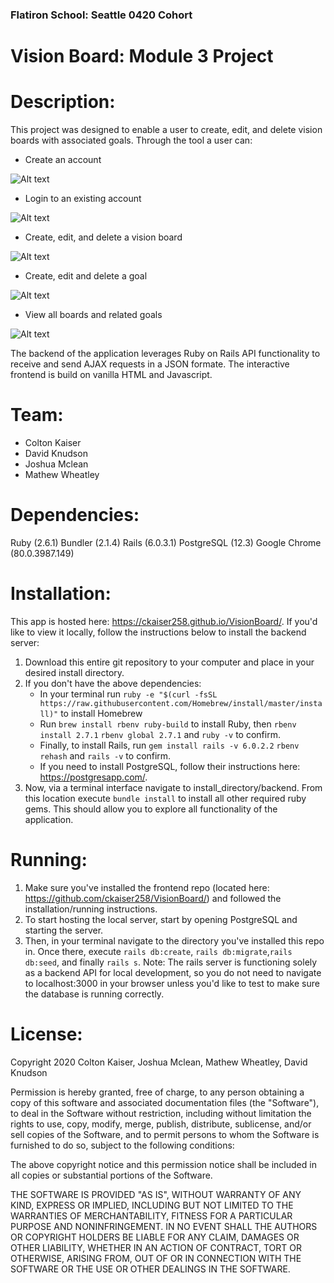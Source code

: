 ### Flatiron School: Seattle 0420 Cohort
# Vision Board: Module 3 Project

# Description: 
This project was designed to enable a user to create, edit, and delete vision boards with associated goals. Through the tool a user can:

* Create an account

![Alt text](https://github.com/mathewpwheatley/module-3-project-vision-board/raw/master/ReadmeImg/Signup.png)

* Login to an existing account

![Alt text](https://github.com/mathewpwheatley/module-3-project-vision-board/raw/master/ReadmeImg/Login.png)

* Create, edit, and delete a vision board

![Alt text](https://github.com/mathewpwheatley/module-3-project-vision-board/raw/master/ReadmeImg/NewBoard.png)

* Create, edit and delete a goal

![Alt text](https://github.com/mathewpwheatley/module-3-project-vision-board/raw/master/ReadmeImg/NewGoal.png)

* View all boards and related goals

![Alt text](https://github.com/mathewpwheatley/module-3-project-vision-board/raw/master/ReadmeImg/BoardWithGoals.png)


The backend of the application leverages Ruby on Rails API functionality to receive and send AJAX requests in a JSON formate. The interactive frontend is build on vanilla HTML and Javascript.

# Team:
* Colton Kaiser
* David Knudson
* Joshua Mclean
* Mathew Wheatley

# Dependencies:
Ruby (2.6.1)
Bundler (2.1.4)
Rails (6.0.3.1)
PostgreSQL (12.3)
Google Chrome (80.0.3987.149)

# Installation:
This app is hosted here: https://ckaiser258.github.io/VisionBoard/. If you'd like to view it locally, follow the instructions below to install the backend server:

1. Download this entire git repository to your computer and place in your desired install directory. 
2. If you don't have the above dependencies:
   * In your terminal run ``ruby -e "$(curl -fsSL https://raw.githubusercontent.com/Homebrew/install/master/install)"`` to install Homebrew
   * Run ``brew install rbenv ruby-build`` to install Ruby, then ``rbenv install 2.7.1`` ``rbenv global 2.7.1`` and ``ruby -v`` to confirm. 
   * Finally, to install Rails, run ``gem install rails -v 6.0.2.2`` ``rbenv rehash`` and ``rails -v`` to confirm.
   * If you need to install PostgreSQL, follow their instructions here: https://postgresapp.com/.
3. Now, via a terminal interface navigate to install_directory/backend. From this location execute ``bundle install`` to install all other required ruby gems. This should allow you to explore all functionality of the application.

# Running:
1. Make sure you've installed the frontend repo (located here: https://github.com/ckaiser258/VisionBoard/) and followed the installation/running instructions. 
2. To start hosting the local server, start by opening PostgreSQL and starting the server. 
3. Then, in your terminal navigate to the directory you've installed this repo in. Once there, execute `rails db:create`, `rails db:migrate`,`rails db:seed`, and finally ```rails s```. 
Note: The rails server is functioning solely as a backend API for local development, so you do not need to navigate to localhost:3000 in your browser unless you'd like to test to make sure the database is running correctly.

# License:


Copyright 2020 Colton Kaiser, Joshua Mclean, Mathew Wheatley, David Knudson

Permission is hereby granted, free of charge, to any person obtaining a copy of this software and associated documentation files (the "Software"), to deal in the Software without restriction, including without limitation the rights to use, copy, modify, merge, publish, distribute, sublicense, and/or sell copies of the Software, and to permit persons to whom the Software is furnished to do so, subject to the following conditions:

The above copyright notice and this permission notice shall be included in all copies or substantial portions of the Software.

THE SOFTWARE IS PROVIDED "AS IS", WITHOUT WARRANTY OF ANY KIND, EXPRESS OR IMPLIED, INCLUDING BUT NOT LIMITED TO THE WARRANTIES OF MERCHANTABILITY, FITNESS FOR A PARTICULAR PURPOSE AND NONINFRINGEMENT. IN NO EVENT SHALL THE AUTHORS OR COPYRIGHT HOLDERS BE LIABLE FOR ANY CLAIM, DAMAGES OR OTHER LIABILITY, WHETHER IN AN ACTION OF CONTRACT, TORT OR OTHERWISE, ARISING FROM, OUT OF OR IN CONNECTION WITH THE SOFTWARE OR THE USE OR OTHER DEALINGS IN THE SOFTWARE.
